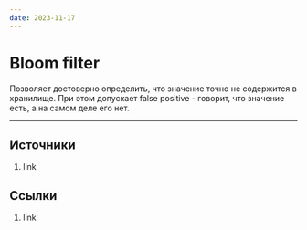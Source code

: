 ```yaml
---
date: 2023-11-17
---
```

# Bloom filter

Позволяет достоверно определить, что значение точно не содержится в хранилище. При этом допускает false positive - говорит, что значение есть, а на самом деле его нет.

---

## Источники

1. link

## Ссылки

1. link
